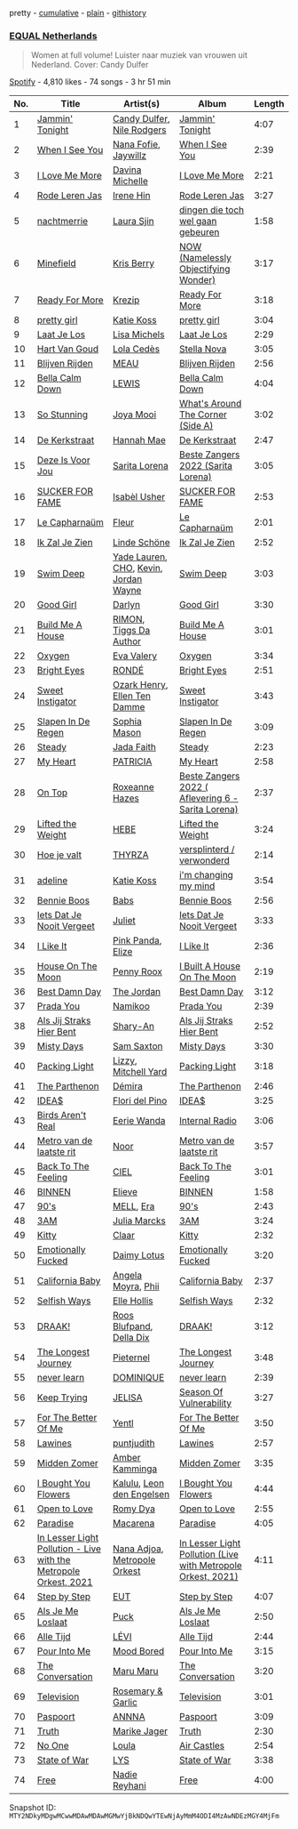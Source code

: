 pretty - [cumulative](/playlists/cumulative/37i9dQZF1DXaXn0hGbmLLg.md) - [plain](/playlists/plain/37i9dQZF1DXaXn0hGbmLLg) - [githistory](https://github.githistory.xyz/mackorone/spotify-playlist-archive/blob/main/playlists/plain/37i9dQZF1DXaXn0hGbmLLg)

### [EQUAL Netherlands](https://open.spotify.com/playlist/37i9dQZF1DXaXn0hGbmLLg)

> Women at full volume! Luister naar muziek van vrouwen uit Nederland\. Cover: Candy Dulfer

[Spotify](https://open.spotify.com/user/spotify) - 4,810 likes - 74 songs - 3 hr 51 min

| No. | Title | Artist(s) | Album | Length |
|---|---|---|---|---|
| 1 | [Jammin' Tonight](https://open.spotify.com/track/0mUsrgWAbaoc6daw6z2HDO) | [Candy Dulfer](https://open.spotify.com/artist/287jMoxHzjERgHI6ja8TKa), [Nile Rodgers](https://open.spotify.com/artist/3yDIp0kaq9EFKe07X1X2rz) | [Jammin' Tonight](https://open.spotify.com/album/2JuAzf0eakBX1l47SyJbu7) | 4:07 |
| 2 | [When I See You](https://open.spotify.com/track/22fHc3vuTK2kxjrNSJrA5J) | [Nana Fofie](https://open.spotify.com/artist/4VUZyzya1v8H9StAeuKYXW), [Jaywillz](https://open.spotify.com/artist/0eYIT8bKfvhhDHFH1A0rxk) | [When I See You](https://open.spotify.com/album/6uP3M17zzbY0VpvJrlYil0) | 2:39 |
| 3 | [I Love Me More](https://open.spotify.com/track/2YM0BWWMDiwCSvWNGGOgRt) | [Davina Michelle](https://open.spotify.com/artist/6OG9fZ1LKXyL0hShRmmnq1) | [I Love Me More](https://open.spotify.com/album/3IHRCPzA634pi2eAiWwV9t) | 2:21 |
| 4 | [Rode Leren Jas](https://open.spotify.com/track/5DcrxJqyy66nKfvDEmOfi2) | [Irene Hin](https://open.spotify.com/artist/1nn5bv6HhgES2y2qXam8ej) | [Rode Leren Jas](https://open.spotify.com/album/0W3qjGnCQYpIG2UtLXpTdr) | 3:27 |
| 5 | [nachtmerrie](https://open.spotify.com/track/2C3oGsUp5rLBIf8ufMkeIw) | [Laura Sjin](https://open.spotify.com/artist/6bf1bbhtxECuliHnaTAJ8L) | [dingen die toch wel gaan gebeuren](https://open.spotify.com/album/3LD8SIKAXBxASCFnnjif3v) | 1:58 |
| 6 | [Minefield](https://open.spotify.com/track/4eWAwYIcSF9k99QXUTXm0H) | [Kris Berry](https://open.spotify.com/artist/0IIPgITtEO4JJfipw57KGv) | [NOW \(Namelessly Objectifying Wonder\)](https://open.spotify.com/album/3CgmG14N3m5Id6pOF2AmZr) | 3:17 |
| 7 | [Ready For More](https://open.spotify.com/track/1IPclH4v3RQT5XYfUSx0WS) | [Krezip](https://open.spotify.com/artist/0ZLfGbfO9xjpfna1pN8BeX) | [Ready For More](https://open.spotify.com/album/4bliYYziCOrfUJzd6VVU0D) | 3:18 |
| 8 | [pretty girl](https://open.spotify.com/track/5rPvvJDhXiiLpKvT07sWc0) | [Katie Koss](https://open.spotify.com/artist/0tF0BK361CxlAYtmu6WADN) | [pretty girl](https://open.spotify.com/album/43Q9OW5ARkPKfn2DB7s2zM) | 3:04 |
| 9 | [Laat Je Los](https://open.spotify.com/track/7icW1RavblnXSvg5TeLohn) | [Lisa Michels](https://open.spotify.com/artist/79CPotbn7wd5Iu7dF9tY7e) | [Laat Je Los](https://open.spotify.com/album/5HeqroiSYsP0VTH4PAqgCm) | 2:29 |
| 10 | [Hart Van Goud](https://open.spotify.com/track/7I7qgnD4OQTBKa37FX0XCF) | [Lola Cedès](https://open.spotify.com/artist/2v9aoqXvaM4EYpccxBYeJ0) | [Stella Nova](https://open.spotify.com/album/5OoHfGKNuhKVkqWs7DDRuj) | 3:05 |
| 11 | [Blijven Rijden](https://open.spotify.com/track/0mQJSaRQzKClGZXyORNy6U) | [MEAU](https://open.spotify.com/artist/2F3Mdh2idBVOiMTxXoxc10) | [Blijven Rijden](https://open.spotify.com/album/1y2ecqD1oA6JSDRfMHBNPV) | 2:56 |
| 12 | [Bella Calm Down](https://open.spotify.com/track/3XwhwYFhW8NuuZpxKGreB5) | [LEWIS](https://open.spotify.com/artist/1sB3eprYoHq2FoLR2AtpoI) | [Bella Calm Down](https://open.spotify.com/album/1fz1mQK97HCE9Imt7jfFy9) | 4:04 |
| 13 | [So Stunning](https://open.spotify.com/track/7yDLec0kIWD2xra7is4q7l) | [Joya Mooi](https://open.spotify.com/artist/03X2rnTnfrpid7yLZfUSGn) | [What's Around The Corner \(Side A\)](https://open.spotify.com/album/07IIZ10hO0U1QToADq9t84) | 3:02 |
| 14 | [De Kerkstraat](https://open.spotify.com/track/2ZaXz2c9K2SaMvruYNdaNP) | [Hannah Mae](https://open.spotify.com/artist/5oNWzcU0mYK1zDUxBGHIaG) | [De Kerkstraat](https://open.spotify.com/album/5oG9nmzEywnoBgFw6GCnKb) | 2:47 |
| 15 | [Deze Is Voor Jou](https://open.spotify.com/track/4bEJWg5Ccx9OHEEdDgK8TM) | [Sarita Lorena](https://open.spotify.com/artist/5V9JsrZb5RjuvbzvJsA5gp) | [Beste Zangers 2022 \(Sarita Lorena\)](https://open.spotify.com/album/6Grm8S3IYC7Im3IFUGpYiF) | 3:05 |
| 16 | [SUCKER FOR FAME](https://open.spotify.com/track/3jHW5a4kyZh1N4eqnRkjdx) | [Isabèl Usher](https://open.spotify.com/artist/66Q9dkZ7EXdwU2h6tEkUdC) | [SUCKER FOR FAME](https://open.spotify.com/album/1gpKkXJS7RcXo7cblzbnKy) | 2:53 |
| 17 | [Le Capharnaüm](https://open.spotify.com/track/4QzHE0diNOWiZUNhZUY4CO) | [Fleur](https://open.spotify.com/artist/3cUBODn8luWtOAzbrxcXBB) | [Le Capharnaüm](https://open.spotify.com/album/4kupWdSRdoCMwVpftZhSD3) | 2:01 |
| 18 | [Ik Zal Je Zien](https://open.spotify.com/track/0pYPC6p2BD18NBQPswRoMq) | [Linde Schöne](https://open.spotify.com/artist/0XnberZ5D2ZUrwBm4RfFi4) | [Ik Zal Je Zien](https://open.spotify.com/album/29LO9UXTHa7oT8Yf7RS9dK) | 2:52 |
| 19 | [Swim Deep](https://open.spotify.com/track/7mtvlvxKkwbHaINqnD3nLn) | [Yade Lauren](https://open.spotify.com/artist/2YkP9pfIZ6hJKeuppuz8qT), [CHO](https://open.spotify.com/artist/0YPIovtLh5msFPFuCcn30R), [Kevin](https://open.spotify.com/artist/0IxgA9wO4Op3CSnPlhfwV1), [Jordan Wayne](https://open.spotify.com/artist/3xq3F6vVN9QKcnEgpCDvQJ) | [Swim Deep](https://open.spotify.com/album/7jA1GELln53dMixAM8IVYy) | 3:03 |
| 20 | [Good Girl](https://open.spotify.com/track/3RneD8Ek5jK3dtP8hdVcUk) | [Darlyn](https://open.spotify.com/artist/6epX2aWpqv4aTiL1bu4Na8) | [Good Girl](https://open.spotify.com/album/4tzKkdK7yL9sXqUAYFjw56) | 3:30 |
| 21 | [Build Me A House](https://open.spotify.com/track/3Sb3Md9qVCRwu470IZ4XIp) | [RIMON](https://open.spotify.com/artist/4DtUsfaVQBhypuwYmobdSm), [Tiggs Da Author](https://open.spotify.com/artist/0S2dfczvN0sOxEw559snHT) | [Build Me A House](https://open.spotify.com/album/1NsNO9pDwGPVlOkqgzro17) | 3:01 |
| 22 | [Oxygen](https://open.spotify.com/track/3ifF2xXCgkd8l10payCaSs) | [Eva Valery](https://open.spotify.com/artist/0K95TlYJ2SvJbL3CZ3ui3p) | [Oxygen](https://open.spotify.com/album/51Q6NRNtIZVW5T6bksOm6I) | 3:34 |
| 23 | [Bright Eyes](https://open.spotify.com/track/2KitOzLBUFdW4vB2aHeQri) | [RONDÉ](https://open.spotify.com/artist/4hj9dun9KpnBukLv7Hgfkr) | [Bright Eyes](https://open.spotify.com/album/2y1ZFyWJ8VCF2XMjqCBoYG) | 2:51 |
| 24 | [Sweet Instigator](https://open.spotify.com/track/4iV1TKV1HVhxIWoFxzIJfj) | [Ozark Henry](https://open.spotify.com/artist/3a9AG5fMqAqrXkeiwYtarJ), [Ellen Ten Damme](https://open.spotify.com/artist/3DbOvEIWluNeH6rhPuFexv) | [Sweet Instigator](https://open.spotify.com/album/6Kn1Js3TvS9E6KEjoMf90T) | 3:43 |
| 25 | [Slapen In De Regen](https://open.spotify.com/track/095PIKBiKggBtUhd1Iizte) | [Sophia Mason](https://open.spotify.com/artist/2v5PJeR9kJsZbkGvi85tVv) | [Slapen In De Regen](https://open.spotify.com/album/7e1z2UotEHSCeIJ0HMtKg1) | 3:09 |
| 26 | [Steady](https://open.spotify.com/track/1AVCh8IJ6gwnv2ddj9zZRY) | [Jada Faith](https://open.spotify.com/artist/1Y1heq4pqZt7bF5lKZCDfL) | [Steady](https://open.spotify.com/album/5xUfFr4PWJEm5QrOG2kkwD) | 2:23 |
| 27 | [My Heart](https://open.spotify.com/track/6oRQuLC142qg9B0xFymeAR) | [PATRICIA](https://open.spotify.com/artist/2TFgq6bfYqFO0UgSumClOm) | [My Heart](https://open.spotify.com/album/017sFm1T0McG2nStzNTJOd) | 2:58 |
| 28 | [On Top](https://open.spotify.com/track/12GbWSvEHyr3fHDv11w556) | [Roxeanne Hazes](https://open.spotify.com/artist/1GWpddfwL9bVovOzCtNQN6) | [Beste Zangers 2022 \( Aflevering 6 \- Sarita Lorena\)](https://open.spotify.com/album/6c7irBD7BB9oz9SDNk8F81) | 2:37 |
| 29 | [Lifted the Weight](https://open.spotify.com/track/6vX2j9kNWZCUJEU5gozN6V) | [HEBE](https://open.spotify.com/artist/1MRHpcPa6DxFio08LUpuFJ) | [Lifted the Weight](https://open.spotify.com/album/0v4ydxY90d0DA4c75E3Gje) | 3:24 |
| 30 | [Hoe je valt](https://open.spotify.com/track/3KF0ggjK1xNRBE73Wk4uIs) | [THYRZA](https://open.spotify.com/artist/6Y0fFuFrEgAyOD2eIMwUX5) | [versplinterd / verwonderd](https://open.spotify.com/album/3DW4NsbENtlRY4ppDBTQKv) | 2:14 |
| 31 | [adeline](https://open.spotify.com/track/0xMF4mYFyJXUjJPo3tcO0J) | [Katie Koss](https://open.spotify.com/artist/0tF0BK361CxlAYtmu6WADN) | [i'm changing my mind](https://open.spotify.com/album/7cjunboFq4ymwahQTGiPQB) | 3:54 |
| 32 | [Bennie Boos](https://open.spotify.com/track/5a03nFla1AUQ3KVxFcFlXd) | [Babs](https://open.spotify.com/artist/1zTF9Ith8PS6mUyvDA4i2M) | [Bennie Boos](https://open.spotify.com/album/6l3FXPCyE9WRI5OLxdqMn0) | 2:56 |
| 33 | [Iets Dat Je Nooit Vergeet](https://open.spotify.com/track/40hfILB3kTYUozsDk2fr3F) | [Juliet](https://open.spotify.com/artist/3Mkbqj2WtM4AmVP2unrm55) | [Iets Dat Je Nooit Vergeet](https://open.spotify.com/album/5UDv3e00KnvjGzWxBUmrXS) | 3:33 |
| 34 | [I Like It](https://open.spotify.com/track/1suaRx1IkhUq0jdIHk2UYv) | [Pink Panda](https://open.spotify.com/artist/4DBNGKCWVHaxuDNBAgTiJH), [Elize](https://open.spotify.com/artist/3RGAVdshE3kDJc4emNXRZw) | [I Like It](https://open.spotify.com/album/7y9bS672ndFQjWrXxoFAUF) | 2:36 |
| 35 | [House On The Moon](https://open.spotify.com/track/4OjvmzsE4dnNZx2F91CvTZ) | [Penny Roox](https://open.spotify.com/artist/5DXArm1WRDZcLjxEAsEDdg) | [I Built A House On The Moon](https://open.spotify.com/album/72rQNVHfLjIbBeSMbVyREy) | 2:19 |
| 36 | [Best Damn Day](https://open.spotify.com/track/0MgfP0e6VkyQXSvjfNZ7bM) | [The Jordan](https://open.spotify.com/artist/7uV6WztwBfEmbGrVPANEaW) | [Best Damn Day](https://open.spotify.com/album/2a1m48rQO8BWkeIApM0Iu5) | 3:12 |
| 37 | [Prada You](https://open.spotify.com/track/5O5jK7kLB7jALOz0vT87ec) | [Namikoo](https://open.spotify.com/artist/2apGXpNzMBpoQeEqMEOh86) | [Prada You](https://open.spotify.com/album/6Qy6didycE4aR9ZJ9tbDVs) | 2:39 |
| 38 | [Als Jij Straks Hier Bent](https://open.spotify.com/track/0Al8eyEiF13fi8yUzDITTV) | [Shary\-An](https://open.spotify.com/artist/4YJo8C4fQjZXRewIuH6rnc) | [Als Jij Straks Hier Bent](https://open.spotify.com/album/5x4BcEokwNcPtj9TxgCtbC) | 2:52 |
| 39 | [Misty Days](https://open.spotify.com/track/2X6RqPn5BhxGWpxRvbdTK5) | [Sam Saxton](https://open.spotify.com/artist/3Xbb6InMR77LO6hrWU1I04) | [Misty Days](https://open.spotify.com/album/1UxPDdlyA7v7V29jPF8EIj) | 3:30 |
| 40 | [Packing Light](https://open.spotify.com/track/259f8QYEUG7Fy48E9lOAxL) | [Lizzy](https://open.spotify.com/artist/0gPcmVDfRgMGgnZCr3qvuO), [Mitchell Yard](https://open.spotify.com/artist/6uBNJwADs2esWMFezi5Eb2) | [Packing Light](https://open.spotify.com/album/42zhscHgnThnABqslOTkFS) | 3:18 |
| 41 | [The Parthenon](https://open.spotify.com/track/72JFDTNlr71cXHJGhw4HeE) | [Démira](https://open.spotify.com/artist/4B1ssiFP51RpaddeGx25Z2) | [The Parthenon](https://open.spotify.com/album/1BVfEtWVfHBWBpu7vAGgDr) | 2:46 |
| 42 | [IDEA$](https://open.spotify.com/track/5UWc0ICgwANJ1AEfysiWIV) | [Flori del Pino](https://open.spotify.com/artist/1OsGGctJwvyAI3zB2MAU8V) | [IDEA$](https://open.spotify.com/album/10xnv6nX45SeQBrFfu7oKW) | 3:25 |
| 43 | [Birds Aren't Real](https://open.spotify.com/track/6B5SsvTMIGVSVGmLuVQOJW) | [Eerie Wanda](https://open.spotify.com/artist/0CkWsjqKOX2aFrcmFvcQr9) | [Internal Radio](https://open.spotify.com/album/6h8UgxxsgWyEG3tGUGEkHD) | 3:06 |
| 44 | [Metro van de laatste rit](https://open.spotify.com/track/1wB2fVocctswVV1xiAugvy) | [Noor](https://open.spotify.com/artist/6hxi3TzUBLGeBT1GCGA3sT) | [Metro van de laatste rit](https://open.spotify.com/album/6IxJOCq9BhNdCIGnBsLKlz) | 3:57 |
| 45 | [Back To The Feeling](https://open.spotify.com/track/25oaxj7NGVokD1TPWETAHI) | [CIEL](https://open.spotify.com/artist/419lBVMZC4wFzJg8evBZ4g) | [Back To The Feeling](https://open.spotify.com/album/5pJmBjM7EeogrFMIo5cwQO) | 3:01 |
| 46 | [BINNEN](https://open.spotify.com/track/2FMu09kPFzPKmdapHeHCAW) | [Elieve](https://open.spotify.com/artist/1baKapVwDaPTbQvH9kCUkf) | [BINNEN](https://open.spotify.com/album/4S7WYbf0G03trnIDsBDEDk) | 1:58 |
| 47 | [90's](https://open.spotify.com/track/2fNWXbjEbNbB8p6pxJyCz8) | [MELL](https://open.spotify.com/artist/0oU4JPyGHFpmq8oNyfkrk7), [Era](https://open.spotify.com/artist/5OW09AsibJEEuonDjFCfTq) | [90's](https://open.spotify.com/album/3cHBWcPxqKwE37Rl4ysAaK) | 2:43 |
| 48 | [3AM](https://open.spotify.com/track/6TAnJ7ubFuZ7nYgzYst2Wp) | [Julia Marcks](https://open.spotify.com/artist/35HvO2FkpLWHDbbCXpgohf) | [3AM](https://open.spotify.com/album/7sH5hP8sAND4vzvvdhXp58) | 3:24 |
| 49 | [Kitty](https://open.spotify.com/track/1CeeMYQmpEKQd6W0gILB91) | [Claar](https://open.spotify.com/artist/2GTZtqW1zQ1KGf4KvRPBXa) | [Kitty](https://open.spotify.com/album/376ZSixTEwZ946r3y1KV6T) | 2:32 |
| 50 | [Emotionally Fucked](https://open.spotify.com/track/5BC1ZWyVptvBzHLMFGx2F0) | [Daimy Lotus](https://open.spotify.com/artist/0st9WYbAji9jWuubd0HGDL) | [Emotionally Fucked](https://open.spotify.com/album/6n3Uo63YruBKDSUA2XwuVl) | 3:20 |
| 51 | [California Baby](https://open.spotify.com/track/6dYhTAXS6je9Rg5L5lpmMn) | [Angela Moyra](https://open.spotify.com/artist/6nBhUgASfONHQmsWajjQuf), [Phii](https://open.spotify.com/artist/2mG22IOSn1tTKt1qfhM66j) | [California Baby](https://open.spotify.com/album/596BezrnwU24Bjzc0xkk6J) | 2:37 |
| 52 | [Selfish Ways](https://open.spotify.com/track/1YY8JfUQlLsFPaEl5Unc3Q) | [Elle Hollis](https://open.spotify.com/artist/5ZCeCsLU92i1Uv75rarNNn) | [Selfish Ways](https://open.spotify.com/album/7yU43d8z4JqDnwsC5A5Th9) | 2:32 |
| 53 | [DRAAK!](https://open.spotify.com/track/0xJ485XEY0P9FBydj9Os0M) | [Roos Blufpand](https://open.spotify.com/artist/7J2a0SEgW7QaRHUIGjqgFC), [Della Dix](https://open.spotify.com/artist/0DiKNA5OshsSX9MF89gkUI) | [DRAAK!](https://open.spotify.com/album/6qBBMyGLeHHqtsv6pFLpE6) | 3:12 |
| 54 | [The Longest Journey](https://open.spotify.com/track/5Ifue34q9Msm53CEzFP809) | [Pieternel](https://open.spotify.com/artist/5JzvmJdkliw2nERmKleDuS) | [The Longest Journey](https://open.spotify.com/album/6VaC5jCtlmDrrGq9A8pKrx) | 3:48 |
| 55 | [never learn](https://open.spotify.com/track/30KKF7Q5Q7p3fjHG4kiudY) | [DOMINIQUE](https://open.spotify.com/artist/64mHKQP2E5nzRCINX7E4Ak) | [never learn](https://open.spotify.com/album/1QQ3NYUJnSFslVXl5sckM9) | 2:39 |
| 56 | [Keep Trying](https://open.spotify.com/track/31s5URWlrDn1rkgbheFcmi) | [JELISA](https://open.spotify.com/artist/0KaC2z2SJoxk3vCDdl1AKx) | [Season Of Vulnerability](https://open.spotify.com/album/5y8anfBliwhEni9FU66Bt4) | 3:27 |
| 57 | [For The Better Of Me](https://open.spotify.com/track/4p1auAjWQJyV3cLJ7pqmpZ) | [Yentl](https://open.spotify.com/artist/6M2IE7XTPYn2pzfhpnDyWE) | [For The Better Of Me](https://open.spotify.com/album/7kl4zINXzUgsaYpPNj61Jg) | 3:50 |
| 58 | [Lawines](https://open.spotify.com/track/6LBpHayo7grn7kAo4setqR) | [puntjudith](https://open.spotify.com/artist/2TY5EKL27G5c9deuWQIj8d) | [Lawines](https://open.spotify.com/album/7yaFntsZkSy63bn48awGEb) | 2:57 |
| 59 | [Midden Zomer](https://open.spotify.com/track/0pHtOmuASgWY7BwYpxpSrQ) | [Amber Kamminga](https://open.spotify.com/artist/2KGHUlIdPqK6lHBqaKCGYY) | [Midden Zomer](https://open.spotify.com/album/5LwaoWJPfOloB87XXDeFR6) | 3:35 |
| 60 | [I Bought You Flowers](https://open.spotify.com/track/5hwCv6PtV15gr9FpAAmLBA) | [Kalulu](https://open.spotify.com/artist/1liDkC49mf8tgLXrWIGoDs), [Leon den Engelsen](https://open.spotify.com/artist/0SoSwLhB42eDxhzzy5CU3Y) | [I Bought You Flowers](https://open.spotify.com/album/4jTzu6ADDxPisMkvkW95ax) | 4:44 |
| 61 | [Open to Love](https://open.spotify.com/track/2Kdg8C49PvL70M7EHaYstw) | [Romy Dya](https://open.spotify.com/artist/5gWzmnHTLNXz5CjOc0wAuK) | [Open to Love](https://open.spotify.com/album/3yTp5UK8CeOGXN3Jx8AwuS) | 2:55 |
| 62 | [Paradise](https://open.spotify.com/track/0FGB8HscO5sYS2tK4rlGQ1) | [Macarena](https://open.spotify.com/artist/638JICAu6DuMOLtrBrlTJg) | [Paradise](https://open.spotify.com/album/0BbVpg96wMqukEi3Ndjd0d) | 4:05 |
| 63 | [In Lesser Light Pollution \- Live with the Metropole Orkest, 2021](https://open.spotify.com/track/0agcNsiQFGLhuUlNKNCOUi) | [Nana Adjoa](https://open.spotify.com/artist/2W61gnKGmJykgFSJSvqVCe), [Metropole Orkest](https://open.spotify.com/artist/7JYdpWAsiqzrmMB3qxkEbI) | [In Lesser Light Pollution \(Live with Metropole Orkest, 2021\)](https://open.spotify.com/album/2mtHzs9gEF8458AhBH6LnV) | 4:11 |
| 64 | [Step by Step](https://open.spotify.com/track/6VqudE83bSLJyorHfESAEw) | [EUT](https://open.spotify.com/artist/41doMenKZkgW8DUwH3WwV5) | [Step by Step](https://open.spotify.com/album/3H3mpuzo9kD19lsgg7MfBV) | 4:07 |
| 65 | [Als Je Me Loslaat](https://open.spotify.com/track/1Tml6FZEX7iOYZAn6Qc3Wl) | [Puck](https://open.spotify.com/artist/25Z7oVgSb38ts7pl4c8O4V) | [Als Je Me Loslaat](https://open.spotify.com/album/19zvB5ueqojjM90lILpZ9M) | 2:50 |
| 66 | [Alle Tijd](https://open.spotify.com/track/2pq6nZRW1x52U1hn73AdDH) | [LÉVI](https://open.spotify.com/artist/55uKaOrWGIKOXbNrKGfvzL) | [Alle Tijd](https://open.spotify.com/album/5phto17yTGYDXQyP9xfgpx) | 2:44 |
| 67 | [Pour Into Me](https://open.spotify.com/track/4mc4n17AU6xCTaGHLhTmJS) | [Mood Bored](https://open.spotify.com/artist/3MrcMcqcIqymHOmn3hhpIu) | [Pour Into Me](https://open.spotify.com/album/63XWOOtwAtYM0PbVCtRmMn) | 3:15 |
| 68 | [The Conversation](https://open.spotify.com/track/3PMKdAghmG9Fjjct3l9EBp) | [Maru Maru](https://open.spotify.com/artist/1HbfriY4Y2GsSduucsQjWv) | [The Conversation](https://open.spotify.com/album/0jZPld13T8QP5F34XO1mr9) | 3:20 |
| 69 | [Television](https://open.spotify.com/track/08gS9ooYhbbxzq2xpa6ufq) | [Rosemary & Garlic](https://open.spotify.com/artist/7MZvYitgCWAOaKjxdm2S17) | [Television](https://open.spotify.com/album/1sWWBGtD3IlHRSErR9L5V7) | 3:01 |
| 70 | [Paspoort](https://open.spotify.com/track/3D9zdeCgCMczhVNsfGSOfO) | [ANNNA](https://open.spotify.com/artist/6paIiBu0X4cvePrfNpD2QY) | [Paspoort](https://open.spotify.com/album/7GlOriYrwYx4lR7C2tnAAG) | 3:09 |
| 71 | [Truth](https://open.spotify.com/track/6FSzCjVRQmwZk6sDbmagNB) | [Marike Jager](https://open.spotify.com/artist/1DvjWYF9T7H6CuQ7udKLYF) | [Truth](https://open.spotify.com/album/7nJPKlEjs6qIyrCf2wKuPI) | 2:30 |
| 72 | [No One](https://open.spotify.com/track/6SqzFUawjTTkHRJrSC7B1u) | [Loula](https://open.spotify.com/artist/6rxRhuPiFHDbKBDu9pfPIq) | [Air Castles](https://open.spotify.com/album/1txBRjHjuMYYUWq2VC4Imx) | 2:54 |
| 73 | [State of War](https://open.spotify.com/track/04JDJdD6ilH6qhJf03vFVY) | [LYS](https://open.spotify.com/artist/6Kp9gMLqYA14HIrTitRJEQ) | [State of War](https://open.spotify.com/album/1Pk4BeOGEMa9V6vodA5gmn) | 3:38 |
| 74 | [Free](https://open.spotify.com/track/0hUMwSx81Gyh5U2D8cgVoy) | [Nadie Reyhani](https://open.spotify.com/artist/1zlxpftP7EKWTDOdP56xbj) | [Free](https://open.spotify.com/album/43XI7Nh9a18f3rNG0QaFnj) | 4:00 |

Snapshot ID: `MTY2NDkyMDgwMCwwMDAwMDAwMGMwYjBkNDQwYTEwNjAyMmM4ODI4MzAwNDEzMGY4MjFm`
